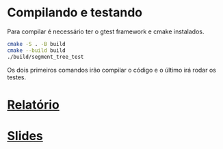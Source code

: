 # Compilando e testando
Para compilar é necessário ter o gtest framework e cmake instalados.
````bash
cmake -S . -B build
cmake --build build
./build/segment_tree_test
``````
Os dois primeiros comandos irão compilar o código e o último irá rodar os testes.

# [Relatório](relatorio.pdf)
# [Slides](slides.pdf)
